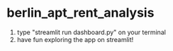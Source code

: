 # berlin_apt_rent_analysis
1. type "streamlit run dashboard.py" on your terminal
2. have fun exploring the app on streamlit!